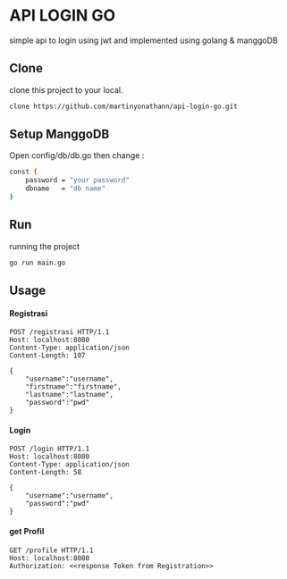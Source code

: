 # API LOGIN GO

simple api to login using jwt and implemented using golang & manggoDB

## Clone

clone this project to your local.

```bash
clone https://github.com/martinyonathann/api-login-go.git
```

## Setup ManggoDB

Open config/db/db.go then change : 

```bash
const (
	password = "your password"
	dbname   = "db name"
)
```


## Run

running the project

```bash
go run main.go
```

## Usage

#### Registrasi

```
POST /registrasi HTTP/1.1
Host: localhost:8080
Content-Type: application/json
Content-Length: 107

{
    "username":"username",
    "firstname":"firstname",
    "lastname":"lastname",
    "password":"pwd"
}
```

#### Login

```
POST /login HTTP/1.1
Host: localhost:8080
Content-Type: application/json
Content-Length: 58

{
    "username":"username",
    "password":"pwd"
}
```

#### get Profil

```
GET /profile HTTP/1.1
Host: localhost:8080
Authorization: <<response Token from Registration>>
```